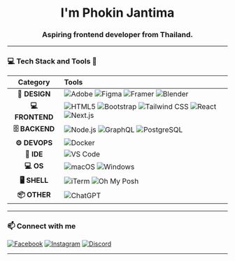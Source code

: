 <h1 align="center">I'm Phokin Jantima</h1>
<h3 align="center">Aspiring frontend developer from Thailand.</h3>

---

### 💻  Tech Stack and Tools  🧰

| **Category** | **Tools** |
|:--:|:--|
| **🎨 DESIGN** | ![Adobe](https://img.shields.io/badge/-Adobe-%23FF0000?logo=adobe&logoColor=white) ![Figma](https://img.shields.io/badge/-Figma-%2300C4CC?logo=figma&logoColor=white) ![Framer](https://img.shields.io/badge/-Framer-black?logo=framer&logoColor=white) ![Blender](https://img.shields.io/badge/-Blender-%23F5792A?logo=blender&logoColor=white) |
| **💻 FRONTEND** | ![HTML5](https://img.shields.io/badge/-HTML5-E34F26?logo=html5&logoColor=white) ![Bootstrap](https://img.shields.io/badge/-Bootstrap-%23563D7C?logo=bootstrap&logoColor=white) ![Tailwind CSS](https://img.shields.io/badge/-TailwindCSS-%2338B2AC?logo=tailwind-css&logoColor=white) ![React](https://img.shields.io/badge/-React-%2320232a?logo=react&logoColor=%2361DAFB) ![Next.js](https://img.shields.io/badge/-Next.js-black?logo=next.js) |
| **🗄️ BACKEND** | ![Node.js](https://img.shields.io/badge/-Node.js-%23339933?logo=node.js&logoColor=white) ![GraphQL](https://img.shields.io/badge/-GraphQL-E10098?logo=graphql&logoColor=white) ![PostgreSQL](https://img.shields.io/badge/-PostgreSQL-%23336791?logo=postgresql&logoColor=white) |
| **⚙️ DEVOPS** | ![Docker](https://img.shields.io/badge/-Docker-%232496ED?logo=docker&logoColor=white) |
| **🧠 IDE** | ![VS Code](https://img.shields.io/badge/-VS%20Code-%23007ACC?logo=visual-studio-code&logoColor=white) |
| **💻 OS** | ![macOS](https://img.shields.io/badge/-macOS-%23000000?logo=apple&logoColor=white) ![Windows](https://img.shields.io/badge/-Windows-%230078D6?logo=windows&logoColor=white) |
| **🖥️ SHELL** | ![iTerm](https://img.shields.io/badge/-iTerm2-%23000000?logo=iterm2&logoColor=white) ![Oh My Posh](https://img.shields.io/badge/-Oh%20My%20Posh-%23FBA918?logo=oh-my-posh&logoColor=white) |
| **📦 OTHER** | ![ChatGPT](https://img.shields.io/badge/-ChatGPT-00A67E?logo=openai&logoColor=white) |

---

### 📫 Connect with me

[![Facebook](https://img.shields.io/badge/-Facebook-%231877F2?logo=facebook&logoColor=white)](https://fb.com/phokin4720)
[![Instagram](https://img.shields.io/badge/-Instagram-%23E4405F?logo=instagram&logoColor=white)](https://instagram.com/toey_2216)
[![Discord](https://img.shields.io/badge/-Discord-5865F2?logo=discord&logoColor=white)](https://discord.com/users/am4am)

---
